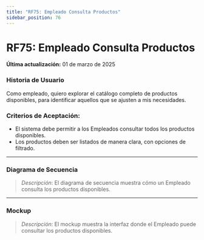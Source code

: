 ```yaml
---
title: "RF75: Empleado Consulta Productos"  
sidebar_position: 76
---
```


# RF75: Empleado Consulta Productos

**Última actualización:** 01 de marzo de 2025

### Historia de Usuario

Como empleado, quiero explorar el catálogo completo de productos disponibles, para identificar aquellos que se ajusten a mis necesidades.

### Criterios de Aceptación:

- El sistema debe permitir a los Empleados consultar todos los productos disponibles.
- Los productos deben ser listados de manera clara, con opciones de filtrado.

---

### Diagrama de Secuencia

> *Descripción*: El diagrama de secuencia muestra cómo un Empleado consulta los productos disponibles.

---

### Mockup

> *Descripción*: El mockup muestra la interfaz donde el Empleado puede consultar los productos disponibles.

